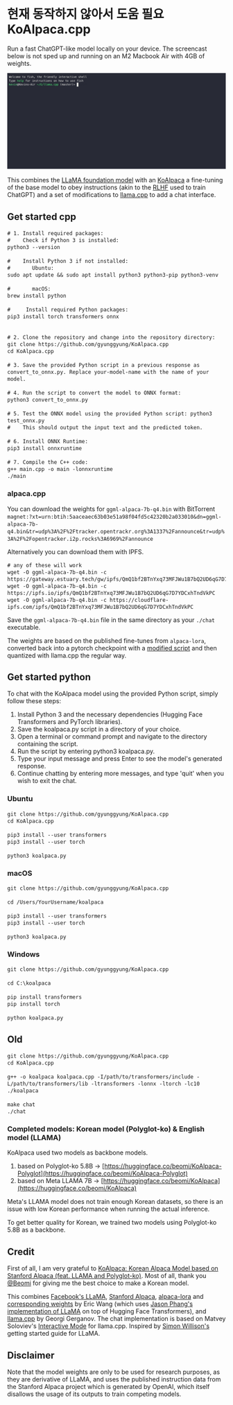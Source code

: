 # 현재 동작하지 않아서 도움 필요 KoAlpaca.cpp

Run a fast ChatGPT-like model locally on your device. The screencast below is not sped up and running on an M2 Macbook Air with 4GB of weights. 


[![asciicast](screencast.gif)](https://asciinema.org/a/dfJ8QXZ4u978Ona59LPEldtKK)


This combines the [LLaMA foundation model](https://github.com/facebookresearch/llama) with an [KoAlpaca](https://github.com/Beomi/KoAlpaca) a fine-tuning of the base model to obey instructions (akin to the [RLHF](https://huggingface.co/blog/rlhf) used to train ChatGPT) and a set of modifications to [llama.cpp](https://github.com/ggerganov/llama.cpp) to add a chat interface. 

## Get started cpp
```
# 1. Install required packages:
#    Check if Python 3 is installed: 
python3 --version

#    Install Python 3 if not installed:
#    	Ubuntu: 
sudo apt update && sudo apt install python3 python3-pip python3-venv

#    	macOS: 
brew install python

#     Install required Python packages: 
pip3 install torch transformers onnx


# 2. Clone the repository and change into the repository directory:
git clone https://github.com/gyunggyung/KoAlpaca.cpp
cd KoAlpaca.cpp

# 3. Save the provided Python script in a previous response as convert_to_onnx.py. Replace your-model-name with the name of your model.

# 4. Run the script to convert the model to ONNX format: 
python3 convert_to_onnx.py

# 5. Test the ONNX model using the provided Python script: python3 test_onnx.py
#    This should output the input text and the predicted token.

# 6. Install ONNX Runtime: 
pip3 install onnxruntime

# 7. Compile the C++ code:
g++ main.cpp -o main -lonnxruntime
./main
```

### alpaca.cpp

You can download the weights for `ggml-alpaca-7b-q4.bin` with BitTorrent `magnet:?xt=urn:btih:5aaceaec63b03e51a98f04fd5c42320b2a033010&dn=ggml-alpaca-7b-q4.bin&tr=udp%3A%2F%2Ftracker.opentrackr.org%3A1337%2Fannounce&tr=udp%3A%2F%2Fopentracker.i2p.rocks%3A6969%2Fannounce`


Alternatively you can download them with IPFS.

```
# any of these will work
wget -O ggml-alpaca-7b-q4.bin -c https://gateway.estuary.tech/gw/ipfs/QmQ1bf2BTnYxq73MFJWu1B7bQ2UD6qG7D7YDCxhTndVkPC
wget -O ggml-alpaca-7b-q4.bin -c https://ipfs.io/ipfs/QmQ1bf2BTnYxq73MFJWu1B7bQ2UD6qG7D7YDCxhTndVkPC
wget -O ggml-alpaca-7b-q4.bin -c https://cloudflare-ipfs.com/ipfs/QmQ1bf2BTnYxq73MFJWu1B7bQ2UD6qG7D7YDCxhTndVkPC
```

Save the `ggml-alpaca-7b-q4.bin` file in the same directory as your `./chat` executable. 

The weights are based on the published fine-tunes from `alpaca-lora`, converted back into a pytorch checkpoint with a [modified script](https://github.com/tloen/alpaca-lora/pull/19) and then quantized with llama.cpp the regular way. 


## Get started python
To chat with the KoAlpaca model using the provided Python script, simply follow these steps:
1. Install Python 3 and the necessary dependencies (Hugging Face Transformers and PyTorch libraries).
2. Save the koalpaca.py script in a directory of your choice.
3. Open a terminal or command prompt and navigate to the directory containing the script.
4. Run the script by entering python3 koalpaca.py.
5. Type your input message and press Enter to see the model's generated response.
6. Continue chatting by entering more messages, and type 'quit' when you wish to exit the chat.

### Ubuntu

```
git clone https://github.com/gyunggyung/KoAlpaca.cpp
cd KoAlpaca.cpp

pip3 install --user transformers
pip3 install --user torch

python3 koalpaca.py
```

### macOS
```
git clone https://github.com/gyunggyung/KoAlpaca.cpp

cd /Users/YourUsername/koalpaca

pip3 install --user transformers
pip3 install --user torch

python3 koalpaca.py
```

### Windows
```
git clone https://github.com/gyunggyung/KoAlpaca.cpp

cd C:\koalpaca

pip install transformers
pip install torch

python koalpaca.py
```


## Old
```
git clone https://github.com/gyunggyung/KoAlpaca.cpp
cd KoAlpaca.cpp

g++ -o koalpaca koalpaca.cpp -I/path/to/transformers/include -L/path/to/transformers/lib -ltransformers -lonnx -ltorch -lc10
./koalpaca

make chat
./chat
```


### Completed models: Korean model (Polyglot-ko) & English model (LLAMA)

KoAlpaca used two models as backbone models.

1. based on Polyglot-ko 5.8B -> [https://huggingface.co/beomi/KoAlpaca-Polyglot](https://huggingface.co/beomi/KoAlpaca-Polyglot)
2. based on Meta LLAMA 7B -> [https://huggingface.co/beomi/KoAlpaca](https://huggingface.co/beomi/KoAlpaca)

Meta's LLAMA model does not train enough Korean datasets, so there is an issue with low Korean performance when running the actual inference.

To get better quality for Korean, we trained two models using Polyglot-ko 5.8B as a backbone.


## Credit

First of all, I am very grateful to [KoAlpaca: Korean Alpaca Model based on Stanford Alpaca (feat. LLAMA and Polyglot-ko)](https://github.com/Beomi/KoAlpaca). Most of all, thank you [@Beomi](https://github.com/Beomi) for giving me the best choice to make a Korean model.

This combines [Facebook's LLaMA](https://github.com/facebookresearch/llama), [Stanford Alpaca](https://crfm.stanford.edu/2023/03/13/alpaca.html), [alpaca-lora](https://github.com/tloen/alpaca-lora) and [corresponding weights](https://huggingface.co/tloen/alpaca-lora-7b/tree/main) by Eric Wang (which uses [Jason Phang's implementation of LLaMA](https://github.com/huggingface/transformers/pull/21955) on top of Hugging Face Transformers), and [llama.cpp](https://github.com/ggerganov/llama.cpp) by Georgi Gerganov. The chat implementation is based on Matvey Soloviev's [Interactive Mode](https://github.com/ggerganov/llama.cpp/pull/61) for llama.cpp. Inspired by [Simon Willison's](https://til.simonwillison.net/llms/llama-7b-m2) getting started guide for LLaMA.


## Disclaimer

Note that the model weights are only to be used for research purposes, as they are derivative of LLaMA, and uses the published instruction data from the Stanford Alpaca project which is generated by OpenAI, which itself disallows the usage of its outputs to train competing models. 


